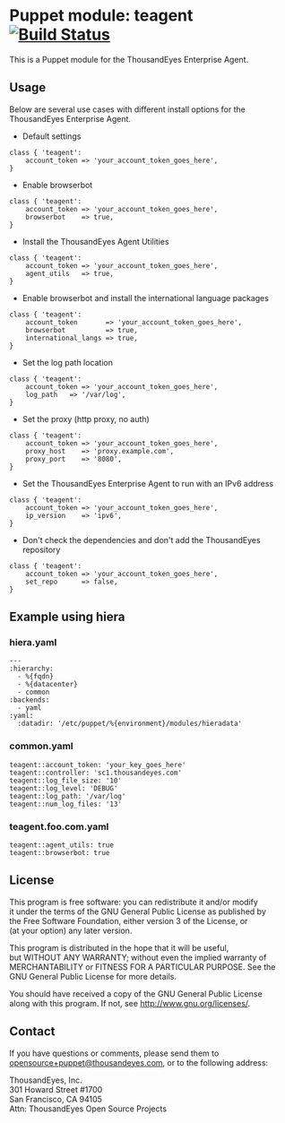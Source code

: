 # Puppet module: teagent [![Build Status](https://travis-ci.org/rhoml/puppet-teagent.png?branch=master)](https://travis-ci.org/rhoml/puppet-teagent)

This is a Puppet module for the ThousandEyes Enterprise Agent.  

## Usage
Below are several use cases with different install options for the  
ThousandEyes Enterprise Agent.

 * Default settings
 ```
 class { 'teagent': 
     account_token => 'your_account_token_goes_here',
 }
 ```

 * Enable browserbot

 ```
 class { 'teagent': 
     account_token => 'your_account_token_goes_here',
     browserbot    => true,
 }
 ```

* Install the ThousandEyes Agent Utilities

 ```
 class { 'teagent':
     account_token => 'your_account_token_goes_here',
     agent_utils   => true,
 }
 ```
     
 * Enable browserbot and install the international language packages

 ```
 class { 'teagent': 
     account_token       => 'your_account_token_goes_here',
     browserbot          => true,
     international_langs => true,
 }
 ```

 * Set the log path location
 
 ```
 class { 'teagent': 
     account_token => 'your_account_token_goes_here',
     log_path   => '/var/log',
 }
 ```

 * Set the proxy (http proxy, no auth)
 
 ```
 class { 'teagent': 
     account_token => 'your_account_token_goes_here',
     proxy_host    => 'proxy.example.com',
     proxy_port    => '8080',
 }
 ```

 * Set the ThousandEyes Enterprise Agent to run with an IPv6 address
 
 ```
 class { 'teagent': 
     account_token => 'your_account_token_goes_here',
     ip_version    => 'ipv6',
 }
 ```

* Don't check the dependencies and don't add the ThousandEyes repository

 ```
 class { 'teagent':
     account_token => 'your_account_token_goes_here',
     set_repo      => false, 
 }
 ```

## Example using hiera

### hiera.yaml

```
---
:hierarchy:
  - %{fqdn}
  - %{datacenter}
  - common
:backends:
  - yaml
:yaml:
  :datadir: '/etc/puppet/%{environment}/modules/hieradata'
```

### common.yaml
```
teagent::account_token: 'your_key_goes_here'
teagent::controller: 'sc1.thousandeyes.com'
teagent::log_file_size: '10'
teagent::log_level: 'DEBUG'
teagent::log_path: '/var/log'
teagent::num_log_files: '13'
```

### teagent.foo.com.yaml

```
teagent::agent_utils: true
teagent::browserbot: true
```

## License
This program is free software: you can redistribute it and/or modify  
it under the terms of the GNU General Public License as published by  
the Free Software Foundation, either version 3 of the License, or  
(at your option) any later version.

This program is distributed in the hope that it will be useful,  
but WITHOUT ANY WARRANTY; without even the implied warranty of  
MERCHANTABILITY or FITNESS FOR A PARTICULAR PURPOSE.  See the  
GNU General Public License for more details.  

You should have received a copy of the GNU General Public License  
along with this program.  If not, see <http://www.gnu.org/licenses/>.

## Contact
If you have questions or comments, please send them to  
opensource+puppet@thousandeyes.com, or to the following address:

ThousandEyes, Inc.  
301 Howard Street #1700  
San Francisco, CA  94105  
Attn: ThousandEyes Open Source Projects  
